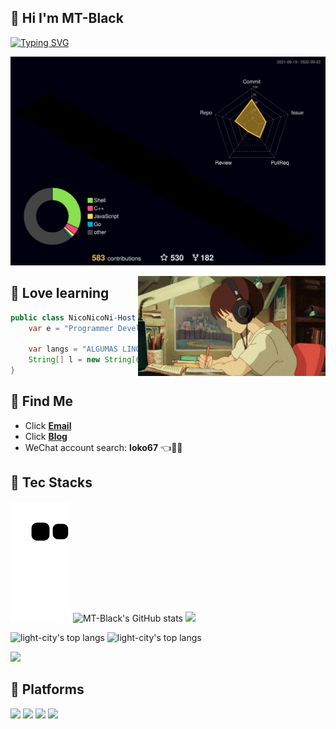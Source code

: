## 👋 Hi I'm MT-Black

[![Typing SVG](https://readme-typing-svg.demolab.com?font=Fira+Code&pause=1000&color=F724B7&width=435&lines=Welcome+to+MT-Black's+GitHub)](https://git.io/typing-svg)

<!-- https://git.io/typing-svg -->

![](./svg%20file/profile-night-rainbow.svg)

<img align="right" width="300" src="./svg%20file/123.gif" />

## 🍷 Love learning
```java
public class NicoNicoNi-Host (){
    var e = "Programmer Developer";
 
    var langs = "ALGUMAS LINGUAGENS";
    String[] l = new String[6] {"JAVA", "C", "JavaScript", "Kotlin", "Python", "Linux"};
}
```
## 🍗 Find Me
- Click [**Email**](mailto:mt@lcoo.cc)
- Click [**Blog**](https://lcoo.cc)
- WeChat account search: **loko67** 👈🍧🍭

## 🍻 Tec Stacks
![snak](https://raw.githubusercontent.com/mt-black/mt-black/main/assets/github-contribution-grid-snake.svg)
![MT-Black's GitHub stats](https://github-readme-stats.vercel.app/api?username=MT-Black&show_icons=true&theme=radical)
![](https://github-profile-summary-cards.vercel.app/api/cards/profile-details?username=MT-Black&theme=monokai)
<p align='left'>
  <img align="top" src="https://github-readme-stats.vercel.app/api/top-langs/?username=mt-black&bg_color=071A2C&line_height=20&text_color=FFFFFF" alt="light-city's top langs"/>
  <img align="top" src="https://github-readme-streak-stats.herokuapp.com/?user=mt-black&show_icons=true&theme=tokyonight" alt="light-city's top langs"/>
</p>

![](https://activity-graph.herokuapp.com/graph?username=mt-black&theme=github)

## 🌈 Platforms
![](https://camo.githubusercontent.com/5b7886225855c2c5ac8bcc15effcb289c238c597680d61c24e5e7541af59ee10/68747470733a2f2f696d672e736869656c64732e696f2f62616467652f416e64726f69642d3344444338343f7374796c653d666f722d7468652d6261646765266c6f676f3d616e64726f6964266c6f676f436f6c6f723d7768697465)
![](https://camo.githubusercontent.com/878e15b4f7576e844856dc60d855ba0587d3d2bc56211fbe69734ebccb13b068/68747470733a2f2f696d672e736869656c64732e696f2f62616467652f4c696e75782d4643433632343f7374796c653d666f722d7468652d6261646765266c6f676f3d6c696e7578266c6f676f436f6c6f723d626c61636b)
![](https://camo.githubusercontent.com/d6de31463470dd4540e7ece7849e6d38d423825f113ea4ae639f4dcfd0392d82/68747470733a2f2f696d672e736869656c64732e696f2f62616467652f5562756e74752d4539353432303f7374796c653d666f722d7468652d6261646765266c6f676f3d7562756e7475266c6f676f436f6c6f723d7768697465)
![](https://camo.githubusercontent.com/41281b9a32f13ac5b9d41ed9bae12c0de662f948f9bf59fd19df354fe49af146/68747470733a2f2f696d672e736869656c64732e696f2f62616467652f57696e646f77732d3030373844363f7374796c653d666f722d7468652d6261646765266c6f676f3d77696e646f7773266c6f676f436f6c6f723d7768697465)
